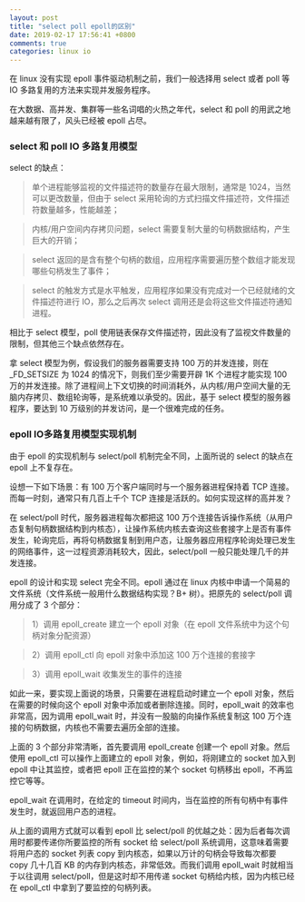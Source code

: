 ```yaml
---
layout: post
title: "select poll epoll的区别"
date: 2019-02-17 17:56:41 +0800
comments: true
categories: linux io 
---
```

在 linux 没有实现 epoll 事件驱动机制之前，我们一般选择用 select 或者 poll 等 IO 多路复用的方法来实现并发服务程序。

在大数据、高并发、集群等一些名词唱的火热之年代，select 和 poll 的用武之地越来越有限了，风头已经被 epoll 占尽。

<!-- more -->

### select 和 poll IO 多路复用模型

select 的缺点：

> 单个进程能够监视的文件描述符的数量存在最大限制，通常是 1024，当然可以更改数量，但由于 select 采用轮询的方式扫描文件描述符，文件描述符数量越多，性能越差；

> 内核/用户空间内存拷贝问题，select 需要复制大量的句柄数据结构，产生巨大的开销；

> select 返回的是含有整个句柄的数组，应用程序需要遍历整个数组才能发现哪些句柄发生了事件；

> select 的触发方式是水平触发，应用程序如果没有完成对一个已经就绪的文件描述符进行 IO，那么之后再次 select 调用还是会将这些文件描述符通知进程。

相比于 select 模型，poll 使用链表保存文件描述符，因此没有了监视文件数量的限制，但其他三个缺点依然存在。

拿 select 模型为例，假设我们的服务器需要支持 100 万的并发连接，则在 _FD_SETSIZE 为 1024 的情况下，则我们至少需要开辟 1K 个进程才能实现 100 万的并发连接。除了进程间上下文切换的时间消耗外，从内核/用户空间大量的无脑内存拷贝、数组轮询等，是系统难以承受的。因此，基于 select 模型的服务器程序，要达到 10 万级别的并发访问，是一个很难完成的任务。

### epoll IO多路复用模型实现机制

由于 epoll 的实现机制与 select/poll 机制完全不同，上面所说的 select 的缺点在 epoll 上不复存在。

设想一下如下场景：有 100 万个客户端同时与一个服务器进程保持着 TCP 连接。而每一时刻，通常只有几百上千个 TCP 连接是活跃的。如何实现这样的高并发？

在 select/poll 时代，服务器进程每次都把这 100 万个连接告诉操作系统（从用户态复制句柄数据结构到内核态），让操作系统内核去查询这些套接字上是否有事件发生，轮询完后，再将句柄数据复制到用户态，让服务器应用程序轮询处理已发生的网络事件，这一过程资源消耗较大，因此，select/poll 一般只能处理几千的并发连接。

epoll 的设计和实现 select 完全不同。epoll 通过在 linux 内核中申请一个简易的文件系统（文件系统一般用什么数据结构实现？B+ 树）。把原先的 select/poll 调用分成了 3 个部分：

> 1）调用 epoll_create 建立一个 epoll 对象（在 epoll 文件系统中为这个句柄对象分配资源）

> 2）调用 epoll_ctl 向 epoll 对象中添加这 100 万个连接的套接字

> 3）调用 epoll_wait 收集发生的事件的连接

如此一来，要实现上面说的场景，只需要在进程启动时建立一个 epoll 对象，然后在需要的时候向这个 epoll 对象中添加或者删除连接。同时，epoll_wait 的效率也非常高，因为调用 epoll_wait 时，并没有一股脑的向操作系统复制这 100 万个连接的句柄数据，内核也不需要去遍历全部的连接。

上面的 3 个部分非常清晰，首先要调用 epoll_create 创建一个 epoll 对象。然后使用 epoll_ctl 可以操作上面建立的 epoll 对象，例如，将刚建立的 socket 加入到 epoll 中让其监控，或者把 epoll 正在监控的某个 socket 句柄移出 epoll，不再监控它等等。

epoll_wait 在调用时，在给定的 timeout 时间内，当在监控的所有句柄中有事件发生时，就返回用户态的进程。

从上面的调用方式就可以看到 epoll 比 select/poll 的优越之处：因为后者每次调用时都要传递你所要监控的所有 socket 给 select/poll 系统调用，这意味着需要将用户态的 socket 列表 copy 到内核态，如果以万计的句柄会导致每次都要 copy 几十几百 KB 的内存到内核态，非常低效。而我们调用 epoll_wait 时就相当于以往调用 select/poll，但是这时却不用传递 socket 句柄给内核，因为内核已经在 epoll_ctl 中拿到了要监控的句柄列表。
